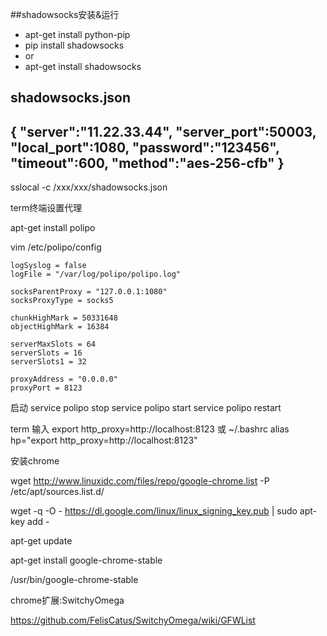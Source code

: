 ##shadowsocks安装&运行

- apt-get install python-pip
- pip install shadowsocks
- or
- apt-get install shadowsocks

shadowsocks.json
---
{
"server":"11.22.33.44",
"server_port":50003,
"local_port":1080,
"password":"123456",
"timeout":600,
"method":"aes-256-cfb"
}
---
sslocal -c /xxx/xxx/shadowsocks.json


term终端设置代理

apt-get install polipo

vim /etc/polipo/config

    logSyslog = false
    logFile = "/var/log/polipo/polipo.log"

    socksParentProxy = "127.0.0.1:1080"
    socksProxyType = socks5

    chunkHighMark = 50331648
    objectHighMark = 16384

    serverMaxSlots = 64
    serverSlots = 16
    serverSlots1 = 32

    proxyAddress = "0.0.0.0"
    proxyPort = 8123

启动
service polipo stop
service polipo start
service polipo restart

term 输入
export http_proxy=http://localhost:8123
或
~/.bashrc
alias hp="export http_proxy=http://localhost:8123"


安装chrome

wget http://www.linuxidc.com/files/repo/google-chrome.list -P /etc/apt/sources.list.d/

wget -q -O - https://dl.google.com/linux/linux_signing_key.pub  | sudo apt-key add -

apt-get update

apt-get install google-chrome-stable

/usr/bin/google-chrome-stable

chrome扩展:SwitchyOmega

https://github.com/FelisCatus/SwitchyOmega/wiki/GFWList






